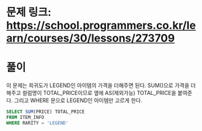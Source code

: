 # 문제 링크: https://school.programmers.co.kr/learn/courses/30/lessons/273709
# 풀이
이 문제는 희귀도가 LEGEND인 아이템의 가격을 더해주면 된다. SUM()으로 가격을 더해주고 컬럼명이 TOTAL_PRICE이므로 옆에 AS(제외가능) TOTAL_PRICE을 붙여준다. 그리고 WHERE 문으로 LEGEND인 아이템만 고르게 한다.

```sql
SELECT SUM(PRICE) TOTAL_PRICE
FROM ITEM_INFO
WHERE RARITY = 'LEGEND'
```
